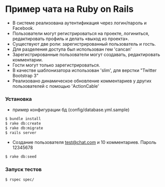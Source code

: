 # Пример чата на Ruby on Rails

  - В системе реализована аутентификация через логин/пароль и Facebook.
  - Пользователи могут регистрироваться на проекте, логиниться, редактировать профиль и делать «выход из проекта».
  - Существуют две роли: зарегистрированный пользователь и гость.
  - Для разделения доступа был использован гем 'cancan'
  - Зарегистрированные пользователи могут создавать, редактировать комментарии.
  - Гости могут только зарегистрироваться.
  - В качестве шаблонизатора использован 'slim', для верстки "Twitter Bootstrap 3"
  - Реализовано динамическое обновление комментариев у других пользователей с помощью 'ActionCable'

### Установка

  - пример конфигурации бд (config/database.yml.sample)

```sh
$ bundle install
$ rake db:create
$ rake db:migrate
$ rails server
```

  - Создание пользователя test@chat.com и 10 комментариев. Пароль 12345678

```sh
$ rake db:seed
```

### Запуск тестов

```sh
$ rspec spec/
```